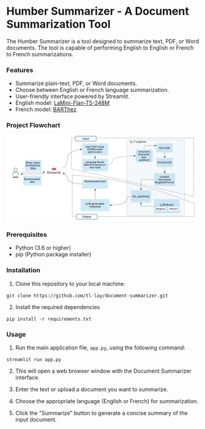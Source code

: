 # Humber Summarizer - A Document Summarization Tool

The Humber Summarizer is a tool designed to summarize text, PDF, or Word documents. The tool is capable of performing English to English or French to French summarizations.

### Features
- Summarize plain-text, PDF, or Word documents.
- Choose between English or French language summarization.
- User-friendly interface powered by Streamlit.
- English model: [LaMini-Flan-T5-248M](https://huggingface.co/MBZUAI/LaMini-Flan-T5-248M)
- French model: [BARThez](https://huggingface.co/docs/transformers/model_doc/barthez)

### Project Flowchart
![Alt text](flow_chart.png)


### Prerequisites
- Python (3.6 or higher)
- pip (Python package installer)

### Installation
1. Clone this repository to your local machine:
   
```
git clone https://github.com/tl-lay/document-summarizer.git
```

2. Install the required dependencies

```
pip install -r requirements.txt
```

### Usage
1. Run the main application file, `app.py`, using the following command:
```
streamlit run app.py
```
2. This will open a web browser window with the Document Summarizer interface.

3. Enter the text or upload a document you want to summarize.

4. Choose the appropriate language (English or French) for summarization.

5. Click the "Summarize" button to generate a concise summary of the input document.
